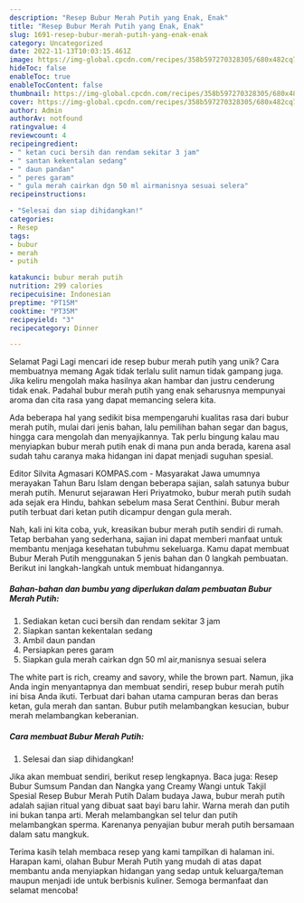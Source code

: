```yaml
---
description: "Resep Bubur Merah Putih yang Enak, Enak"
title: "Resep Bubur Merah Putih yang Enak, Enak"
slug: 1691-resep-bubur-merah-putih-yang-enak-enak
category: Uncategorized
date: 2022-11-13T10:03:15.461Z
image: https://img-global.cpcdn.com/recipes/358b597270328305/680x482cq70/bubur-merah-putih-foto-resep-utama.jpg
hideToc: false
enableToc: true
enableTocContent: false
thumbnail: https://img-global.cpcdn.com/recipes/358b597270328305/680x482cq70/bubur-merah-putih-foto-resep-utama.jpg
cover: https://img-global.cpcdn.com/recipes/358b597270328305/680x482cq70/bubur-merah-putih-foto-resep-utama.jpg
author: Admin
authorAv: notfound
ratingvalue: 4
reviewcount: 4
recipeingredient:
- " ketan cuci bersih dan rendam sekitar 3 jam"
- " santan kekentalan sedang"
- " daun pandan"
- " peres garam"
- " gula merah cairkan dgn 50 ml airmanisnya sesuai selera"
recipeinstructions:

- "Selesai dan siap dihidangkan!"
categories:
- Resep
tags:
- bubur
- merah
- putih

katakunci: bubur merah putih 
nutrition: 299 calories
recipecuisine: Indonesian
preptime: "PT15M"
cooktime: "PT35M"
recipeyield: "3"
recipecategory: Dinner

---
```



Selamat Pagi Lagi mencari ide resep bubur merah putih yang unik? Cara membuatnya memang Agak tidak terlalu sulit namun tidak gampang juga. Jika keliru mengolah maka hasilnya akan hambar dan justru cenderung tidak enak. Padahal bubur merah putih yang enak seharusnya mempunyai aroma dan cita rasa yang dapat memancing selera kita.


Ada beberapa hal yang sedikit bisa mempengaruhi kualitas rasa dari bubur merah putih, mulai dari jenis bahan, lalu pemilihan bahan segar dan bagus, hingga cara mengolah dan menyajikannya. Tak perlu bingung kalau mau menyiapkan bubur merah putih enak di mana pun anda berada, karena asal sudah tahu caranya maka hidangan ini dapat menjadi suguhan spesial.

Editor Silvita Agmasari KOMPAS.com - Masyarakat Jawa umumnya merayakan Tahun Baru Islam dengan beberapa sajian, salah satunya bubur merah putih. Menurut sejarawan Heri Priyatmoko, bubur merah putih sudah ada sejak era Hindu, bahkan sebelum masa Serat Centhini. Bubur merah putih terbuat dari ketan putih dicampur dengan gula merah.


Nah, kali ini kita coba, yuk, kreasikan bubur merah putih sendiri di rumah. Tetap berbahan yang sederhana, sajian ini dapat memberi manfaat untuk membantu menjaga kesehatan tubuhmu sekeluarga. Kamu dapat membuat Bubur Merah Putih menggunakan 5 jenis bahan dan 0 langkah pembuatan. Berikut ini langkah-langkah untuk membuat hidangannya.

<!--inarticleads1-->

##### Bahan-bahan dan bumbu yang diperlukan dalam pembuatan Bubur Merah Putih:

1. Sediakan  ketan cuci bersih dan rendam sekitar 3 jam
1. Siapkan  santan kekentalan sedang
1. Ambil  daun pandan
1. Persiapkan  peres garam
1. Siapkan  gula merah cairkan dgn 50 ml air,manisnya sesuai selera


The white part is rich, creamy and savory, while the brown part. Namun, jika Anda ingin menyantapnya dan membuat sendiri, resep bubur merah putih ini bisa Anda ikuti. Terbuat dari bahan utama campuran beras dan beras ketan, gula merah dan santan. Bubur putih melambangkan kesucian, bubur merah melambangkan keberanian. 

<!--inarticleads2-->

##### Cara membuat Bubur Merah Putih:


1. Selesai dan siap dihidangkan!

Jika akan membuat sendiri, berikut resep lengkapnya. Baca juga: Resep Bubur Sumsum Pandan dan Nangka yang Creamy Wangi untuk Takjil Spesial Resep Bubur Merah Putih Dalam budaya Jawa, bubur merah putih adalah sajian ritual yang dibuat saat bayi baru lahir. Warna merah dan putih ini bukan tanpa arti. Merah melambangkan sel telur dan putih melambangkan sperma. Karenanya penyajian bubur merah putih bersamaan dalam satu mangkuk. 

Terima kasih telah membaca resep yang kami tampilkan di halaman ini. Harapan kami, olahan Bubur Merah Putih yang mudah di atas dapat membantu anda menyiapkan hidangan yang sedap untuk keluarga/teman maupun menjadi ide untuk berbisnis kuliner. Semoga bermanfaat dan selamat mencoba!
